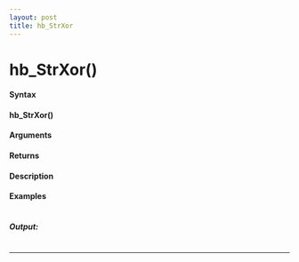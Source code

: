 ```yaml
---
layout: post
title: hb_StrXor
---
```


# hb_StrXor()


#### Syntax

#### hb_StrXor()

#### Arguments

#### Returns

#### Description

#### Examples

```

```

##### Output:

```

```

---